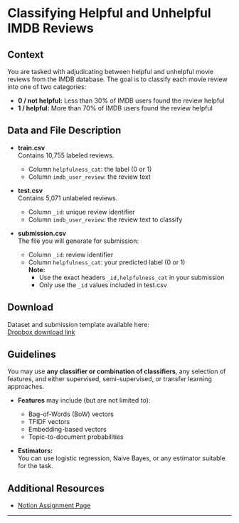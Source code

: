 # Classifying Helpful and Unhelpful IMDB Reviews

## Context

You are tasked with adjudicating between helpful and unhelpful movie reviews from the IMDB database. The goal is to classify each movie review into one of two categories:
- **0 / not helpful:** Less than 30% of IMDB users found the review helpful
- **1 / helpful:** More than 70% of IMDB users found the review helpful

## Data and File Description

- **train.csv**  
  Contains 10,755 labeled reviews.  
  - Column `helpfulness_cat`: the label (0 or 1)
  - Column `imdb_user_review`: the review text

- **test.csv**  
  Contains 5,071 unlabeled reviews.  
  - Column `_id`: unique review identifier  
  - Column `imdb_user_review`: the review text to classify

- **submission.csv**  
  The file you will generate for submission:  
  - Column `_id`: review identifier  
  - Column `helpfulness_cat`: your predicted label (0 or 1)  
  **Note:**  
    - Use the exact headers `_id,helpfulness_cat` in your submission  
    - Only use the `_id` values included in test.csv

## Download

Dataset and submission template available here:  
[Dropbox download link](https://www.dropbox.com/scl/fo/b6wk88badiapwvdst5t5c/h?dl=0&rlkey=2cisp5b55962dar4vded3ijre)

## Guidelines

You may use **any classifier or combination of classifiers**, any selection of features, and either supervised, semi-supervised, or transfer learning approaches.

- **Features** may include (but are not limited to):
  - Bag-of-Words (BoW) vectors
  - TFIDF vectors
  - Embedding-based vectors
  - Topic-to-document probabilities

- **Estimators:**  
  You can use logistic regression, Naive Bayes, or any estimator suitable for the task.

## Additional Resources

- [Notion Assignment Page](https://simone-santoni.notion.site/Classifying-helpful-and-unhelpful-IMDB-reviews-2d060f5f9ddf44c5b6b5eb83a7608766)

---
